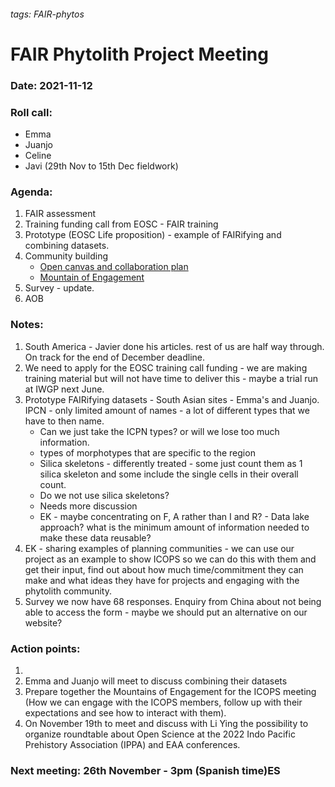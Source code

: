 ###### tags: FAIR-phytos

# FAIR Phytolith Project Meeting

### Date: 2021-11-12

### Roll call:
* Emma
* Juanjo
* Celine
* Javi (29th Nov to 15th Dec fieldwork)

### Agenda:
1. FAIR assessment
2. Training funding call from EOSC - FAIR training 
3. Prototype (EOSC Life proposition) - example of FAIRifying and combining datasets.
4. Community building 
    - [Open canvas and collaboration plan](https://docs.google.com/presentation/d/1ngwTccbBRtF7KwFtVpSILg8soxRt1W3YlE-n7nNu4wo/edit?usp=sharing)
    - [Mountain of Engagement](https://docs.google.com/document/d/1OVWcurkf6H4ex8sxCJAHbgGslgEPUZP6Ieor0Ab6g-o/edit?usp=sharing)
5. Survey - update. 
6. AOB


### Notes:

1. South America - Javier done his articles. rest of us are half way through. On track for the end of December deadline. 
2. We need to apply for the EOSC training call funding - we are making training material but will not have time to deliver this - maybe a trial run at IWGP next June.
3. Prototype FAIRifying datasets - South Asian sites - Emma's and Juanjo. IPCN - only limited amount of names - a lot of different types that we have to then name.
    * Can we just take the ICPN types? or will we lose too much information. 
    * types of morphotypes that are specific to the region
    * Silica skeletons -  differently treated - some just count them as 1 silica skeleton and some include the single cells in their overall count.
    * Do we not use silica skeletons?
    * Needs more discussion
    * EK - maybe concentrating on F, A rather than I and R? - Data lake approach? what is the minimum amount of information needed to make these data reusable?
4. EK - sharing examples of planning communities - we can use our project as an example to show ICOPS so we can do this with them and get their input, find out about how much time/commitment they can make and what ideas they have for projects and engaging with the phytolith community. 
5. Survey we now have 68 responses. Enquiry from China about not being able to access the form - maybe we should put an alternative on our website?

    

### Action points:
1.  
2. Emma and Juanjo will meet to discuss combining their datasets 
3. Prepare together the Mountains of Engagement for the ICOPS meeting (How we can engage with the ICOPS members, follow up with their expectations and see how to interact with them).
4. On November 19th to meet and discuss with Li Ying the possibility to organize roundtable about Open Science at the 2022 Indo Pacific Prehistory Association (IPPA) and EAA conferences.



### Next meeting: 26th November - 3pm (Spanish time)ES
